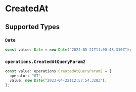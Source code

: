# CreatedAt


## Supported Types

### `Date`

```typescript
const value: Date = new Date("2024-05-21T11:00:48.310Z");
```

### `operations.CreatedAtQueryParam2`

```typescript
const value: operations.CreatedAtQueryParam2 = {
  operator: "GT",
  value: new Date("2023-04-22T12:57:54.328Z"),
};
```

